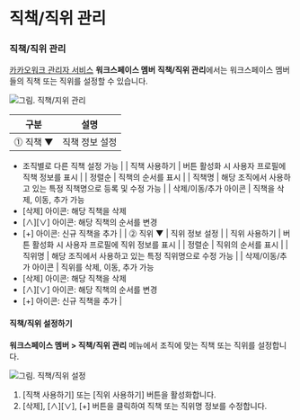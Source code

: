 # 직책/직위 관리

### 직책/직위 관리

[카카오워크 관리자 서비스](https://admin.kakaowork.com/) **워크스페이스 멤버** **직책/직위 관리**에서는 워크스페이스 멤버들의 직책 또는 직위를 설정할 수 있습니다.

![그림. 직책/지위 관리](https://s3-us-west-2.amazonaws.com/secure.notion-static.com/f0d23d83-9755-476d-a068-647a2731fb39/%EC%A7%81%EC%B1%85%EC%A7%80%EC%9C%84\_%EA%B4%80%EB%A6%AC.png)


| 구분     | 설명       |
| ------ | -------- |
| ⓵ 직책 ▼ | 직책 정보 설정 |

* 조직별로 다른 직책 설정 가능 | | 직책 사용하기 | 버튼 활성화 시 사용자 프로필에 직책 정보를 표시 | | 정렬순 | 직책의 순서를 표시 | | 직책명 | 해당 조직에서 사용하고 있는 특정 직책명으로 등록 및 수정 가능 | | 삭제/이동/추가 아이콘 | 직책을 삭제, 이동, 추가 가능
* [삭제] 아이콘: 해당 직책을 삭제
* [∧][∨] 아이콘: 해당 직책의 순서를 변경
* [+] 아이콘: 신규 직책을 추가 | | ⓶ 직위 ▼ | 직위 정보 설정 | | 직위 사용하기 | 버튼 활성화 시 사용자 프로필에 직위 정보를 표시 | | 정렬순 | 직위의 순서를 표시 | | 직위명 | 해당 조직에서 사용하고 있는 특정 직위명으로 수정 가능 | | 삭제/이동/추가 아이콘 | 직위를 삭제, 이동, 추가 가능
* [삭제] 아이콘: 해당 직책을 삭제
* [∧][∨] 아이콘: 해당 직책의 순서를 변경
* [+] 아이콘: 신규 직책을 추가 |

#### 직책/직위 설정하기

**워크스페이스 멤버 > 직책/직위 관리** 메뉴에서 조직에 맞는 직책 또는 직위를 설정합니다.

![그림. 직책/직위 설정](https://s3-us-west-2.amazonaws.com/secure.notion-static.com/6a55ec19-ed91-402f-b6c9-a6b15e0e3d8d/%EC%A7%81%EC%B1%85%EC%A7%80%EC%9C%84\_%EC%84%A4%EC%A0%95.png)


1. [직책 사용하기] 또는 [직위 사용하기] 버튼을 활성화합니다.
2. [삭제], [∧][∨], [+] 버튼을 클릭하여 직책 또는 직위명 정보를 수정합니다.
